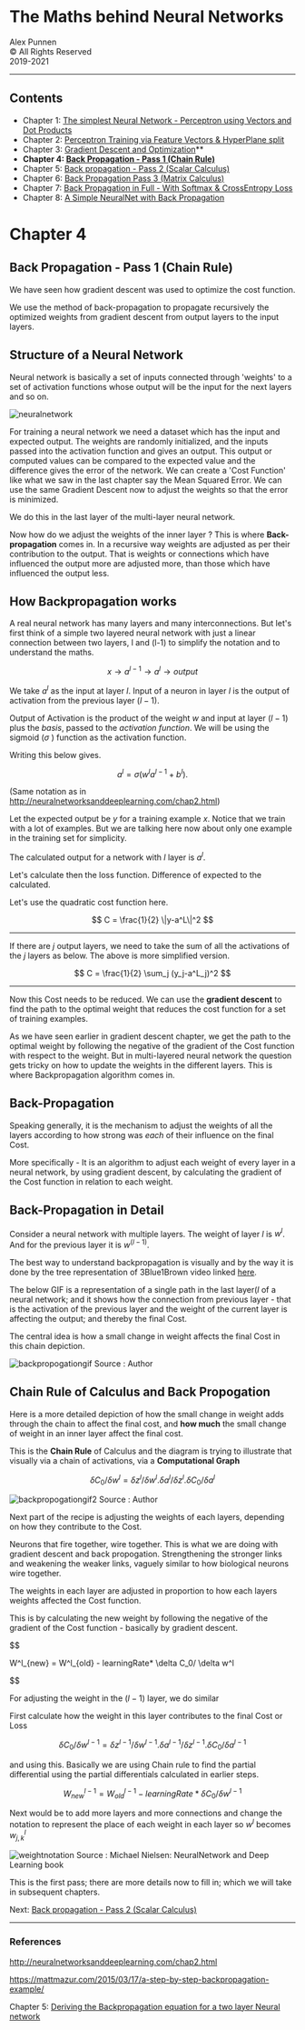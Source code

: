 # The Maths behind Neural Networks

Alex Punnen \
&copy; All Rights Reserved \
2019-2021 

---

## Contents

- Chapter 1: [The simplest Neural Network - Perceptron using Vectors and Dot Products](1_vectors_dot_product_and_perceptron.md)
- Chapter 2: [Perceptron Training via Feature Vectors & HyperPlane split](2_perceptron_training.md)
- Chapter 3: [Gradient Descent and Optimization](3_gradient_descent.md)**
- **Chapter 4: [Back Propagation - Pass 1 (Chain Rule)](4_backpropogation_chainrule.md)**
- Chapter 5: [Back propagation - Pass 2 (Scalar Calculus)](5_backpropogation_scalar_calculus.md)
- Chapter 6: [Back Propagation Pass 3 (Matrix Calculus)](6_backpropogation_matrix_calculus.md)
- Chapter 7: [Back Propagation in Full - With Softmax & CrossEntropy Loss](7_backpropogation_full.md)
- Chapter 8: [A Simple NeuralNet with  Back Propagation](8_neuralnetworkimpementation.md)


# Chapter 4

## Back Propagation - Pass 1 (Chain Rule)

We have seen how gradient descent was used to optimize the cost function.

We use the method of back-propagation to propagate recursively the optimized weights from gradient descent from output layers to the input layers.

## Structure of a Neural Network

Neural network is basically a set of inputs connected through 'weights' to a set of activation functions whose output will be the input for the next layers and so on.

![neuralnetwork]

For training a neural network we need a dataset which has the input and expected output. The weights are randomly initialized, and the inputs passed into the activation function and gives an output. This output or computed values can be compared to the expected value and the difference gives the error of the network. We can create a 'Cost Function' like what we saw in the last chapter say the Mean Squared Error. We can use the same Gradient Descent now to adjust the weights so that the error is minimized.

 We do this in the last layer of the multi-layer neural network.

 Now how do we adjust the weights of the inner layer ? This is where **Back-propagation** comes in. In a recursive way weights are adjusted as per their contribution to the output. That is weights or connections which have influenced the output more are adjusted more, than those which have influenced the output less.

## How Backpropagation works

 A real neural network has many layers and many interconnections. But let's first think of a simple two layered neural network with just a linear connection between two layers, l and (l-1) to simplify the notation and to understand the maths.

$$
 x \rightarrow a^{l-1} \rightarrow  a^{l} \rightarrow  output
 $$

We take  $a^{l}$  as the input at layer *l*. Input  of a neuron in layer *l*  is the output of activation from the previous layer $(l-1)$.

Output of Activation is  the product of the weight *w* and input at layer $(l-1)$  plus the *basis*, passed to the *activation function*. We will be using the sigmoid ($\sigma$ ) function as the activation function.

Writing this below gives.

$$
  a^{l} = \sigma(w^l a^{l-1}+b^l).
$$

(Same notation as in http://neuralnetworksanddeeplearning.com/chap2.html)

Let the expected output be $y$ for a training example $x$. Notice that we train with a lot of examples. But we are talking here now about only one example in the training set for simplicity.

The calculated output for a network with $l$ layer is $a^l$.

Let's calculate then the loss function. Difference of expected to the calculated.

Let's use the quadratic cost function here.

$$
 C = \frac{1}{2} \|y-a^L\|^2
$$

---
If there are  $j$ output layers, we need to take the sum of all the activations of the $j$ layers as below. The above is more simplified version.

$$
C = \frac{1}{2} \sum_j (y_j-a^L_j)^2
$$

---

Now this Cost needs to be reduced. We can use the **gradient descent** to find the path to the optimal weight that reduces the cost function for a set of training examples.

As we have seen earlier in gradient descent chapter, we get the path to the optimal weight by following the negative of the gradient of the Cost function with respect to the weight. But in multi-layered neural network  the question gets tricky on how to update the weights in the different layers. This is where Backpropagation algorithm comes in.

## Back-Propagation

 Speaking generally, it is the mechanism to adjust the weights of all the layers according to how strong was *each*  of their influence on the final Cost.

More specifically - It is an algorithm to adjust each weight of every layer in a neural network, by using gradient descent, by calculating the gradient of the Cost function in relation to each weight.

## Back-Propagation in Detail

Consider a neural network with multiple layers. The weight of layer $l$ is $w^l$.  And for the previous layer it is $w^{(l-1)}$.

The best way to understand backpropagation is visually and by the way it is done by the tree representation of 3Blue1Brown video linked [here](https://www.youtube.com/watch?v=tIeHLnjs5U8).

 The below  GIF is a representation of a single path in the last layer($l$ of a neural network; and it shows how the connection from previous layer - that is the activation of the previous layer and the weight of the current layer is affecting the output; and thereby the final Cost.

The central idea is how a small change in weight affects the final  Cost in this chain depiction.

![backpropogationgif]
Source : Author

## Chain Rule of Calculus and Back Propogation

Here is a more detailed depiction of how the small change in weight adds through the chain to affect the final cost, and **how much** the small change of weight in an inner layer affect the final cost.

This is the **Chain Rule** of Calculus and the diagram is trying to illustrate that visually via a chain of activations, via a **Computational Graph**

$$
\delta C_0/\delta w^l = \delta z^l/\delta w^l . \delta a^l/\delta z^l . \delta C_0/\delta a^l
$$

![backpropogationgif2]
Source : Author

Next part of the recipe is adjusting the weights of each layers, depending on how they contribute to the Cost.

Neurons that fire together, wire together. This is what we are doing with gradient descent and back propogation. Strengthening the stronger links and weakening the weaker links, vaguely similar to how biological neurons wire together.

The weights in each layer are adjusted in proportion to how each layers weights affected the Cost function.

This is by calculating the new weight by following the negative of the gradient of the Cost function - basically by gradient descent.

$$

  W^l_{new} = W^l_{old} - learningRate* \delta C_0/ \delta w^l

$$

For adjusting the weight in the  $(l-1)$ layer, we do similar

First calculate how the weight in this layer contributes to the final Cost or Loss

$$
\delta C_0/\delta w^{l-1} = \delta z^{l-1}/\delta w^{l-1} . \delta a^{l-1}/\delta z^{l-1} . \delta C_0/\delta a^{l-1}
$$

and using this. Basically we are using Chain rule to find the partial differential using the partial differentials calculated in earlier steps.

$$
  W^{l-1}_{new} = W^{l-1}_{old} - learningRate* \delta C_0/ \delta w^{l-1}
$$

Next would be to add more layers and more connections and change the notation to represent the place of each weight in each layer so $w^l$ becomes $w^l_{j,k}$

![weightnotation]
Source : Michael Nielsen: NeuralNetwork and Deep Learning book

This is the first pass; there are more details now to fill in; which we will take in subsequent chapters.

Next: [Back propagation - Pass 2 (Scalar Calculus)](5_backpropogation_scalar_calculus.md)

---

### References

http://neuralnetworksanddeeplearning.com/chap2.html

https://mattmazur.com/2015/03/17/a-step-by-step-backpropagation-example/

Chapter 5: [Deriving the Backpropagation equation for a two layer Neural network](5_backpropogation_impl.md)

[neuralnetwork]: https://i.imgur.com/gE3QKCf.png
[backpropogation]: https://i.imgur.com/1s89fsX.png
[backpropogationgif]: https://i.imgur.com/jQOLUG3.gif
[backpropogationgif2]: https://i.imgur.com/AgyuOr2.gif
[weightnotation]: https://i.imgur.com/XZT17pu.png
